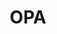 ---
layout: page
title: OPA
description: "Learning from Physical Human Feedback:
An Object-Centric One-Shot Adaptation Method"
img: assets/img/project_OPA/header.png
importance: 1
category: work
redirect: https://alvinosaur.github.io/AboutMe/projects/opa/
related_publications: true
---